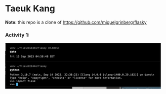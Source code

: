 # Taeuk Kang

**Note**: this repo is a clone of https://github.com/miguelgrinberg/flasky

### Activity 1:

![Screenshot of flask and venv install](/screenshots/activity1.png)
